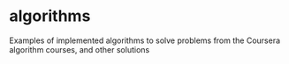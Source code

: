 # algorithms
Examples of implemented algorithms to solve problems from the Coursera algorithm courses, and other solutions 
